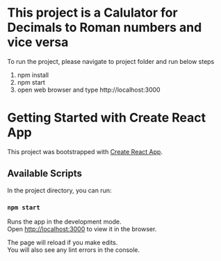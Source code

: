 # This project is a Calulator for Decimals to Roman numbers and vice versa

To run the project, please navigate to project folder and run below steps

1) npm install
2) npm start
3) open web browser and type http://localhost:3000

# Getting Started with Create React App

This project was bootstrapped with [Create React App](https://github.com/facebook/create-react-app).

## Available Scripts

In the project directory, you can run:

### `npm start`

Runs the app in the development mode.\
Open [http://localhost:3000](http://localhost:3000) to view it in the browser.

The page will reload if you make edits.\
You will also see any lint errors in the console.
